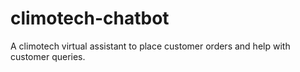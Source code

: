 # climotech-chatbot
A climotech virtual assistant to place customer orders and help with customer queries.
